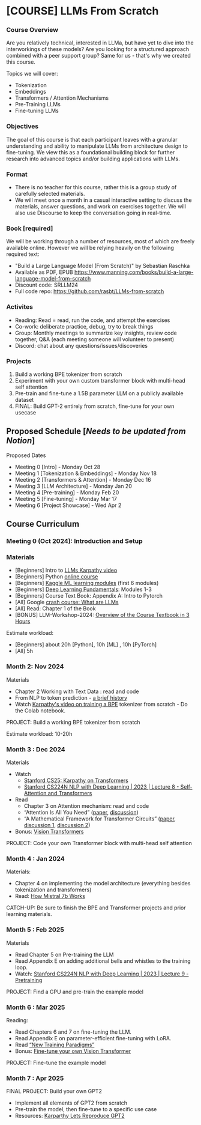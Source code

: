 # [COURSE] LLMs From Scratch

### Course Overview
Are you relatively technical, interested in LLMa, but have yet to dive into the interworkings of these models? Are you looking for a structured approach combined with a peer support group? Same for us - that's why we created this course.

Topics we will cover:
- Tokenization
- Embeddings
- Transformers / Attention Mechanisms
- Pre-Training LLMs
- Fine-tuning LLMs

### Objectives
The goal of this course is that each participant leaves with a granular understanding and ability to manipulate LLMs from architecture design to fine-tuning. We view this as a foundational building block for further research into advanced topics and/or building applications with LLMs.

### Format
- There is no teacher for this course, rather this is a group study of carefully selected materials. 
- We will meet once a month in a casual interactive setting to discuss the materials, answer questions, and work on exercises together. We will also use Discourse to keep the conversation going in real-time.

### Book [required]
We will be working through a number of resources, most of which are freely available online. However we will be relying heavily on the following required text: 
- "Build a Large Language Model (From Scratch)" by Sebastian Raschka
- Available as PDF, EPUB https://www.manning.com/books/build-a-large-language-model-from-scratch
- Discount code: SRLLM24
- Full code repo: https://github.com/rasbt/LLMs-from-scratch

### Activites
- Reading: Read = read, run the code, and attempt the exercises
- Co-work: deliberate practice, debug, try to break things
- Group: Monthly meetings to summarize key insights, review code together, Q&A (each meeting someone will volunteer to present)
- Discord: chat about any questions/issues/discoveries

### Projects
1) Build a working BPE tokenizer from scratch
2) Experiment with your own custom transformer block with multi-head self attention
3) Pre-train and fine-tune a 1.5B parameter LLM on a publicly available dataset
4) FINAL: Build GPT-2 entirely from scratch, fine-tune for your own usecase 




## Proposed Schedule [*Needs to be updated from Notion*]

Proposed Dates

- Meeting 0 [Intro] - Monday Oct 28
- Meeting 1 [Tokenization & Embeddings] - Monday Nov 18
- Meeting 2 [Transformers & Attention] - Monday Dec 16
- Meeting 3 [LLM Architecture] - Monday Jan 20
- Meeting 4 [Pre-training] - Monday Feb 20
- Meeting 5 [Fine-tuning] - Monday Mar 17
- Meeting 6 [Project Showcase] - Wed Apr 2


## Course Curriculum

### Meeting 0 (Oct 2024): Introduction and Setup
### Materials
- [Beginners] Intro to [LLMs Karpathy video](https://www.youtube.com/watch?v=zjkBMFhNj_g&t=1s&ab_channel=AndrejKarpathy)
- [Beginners] Python [online course](https://programming-24.mooc.fi/part-1/1-getting-started)
- [Beginners] [Kaggle ML learning modules](https://www.kaggle.com/learn) (first 6 modules)
- [Beginners] [Deep Learning Fundamentals](https://lightning.ai/courses/deep-learning-fundamentals/): Modules 1-3
- [Beginners] Course Text Book: Appendix A: Intro to Pytorch
- [All] Google [crash course: What are LLMs](https://developers.google.com/machine-learning/crash-course/llm)
- [All] Read: Chapter 1 of the Book
- [BONUS] LLM-Workshop-2024: [Overview of the Course Textbook in 3 Hours](https://github.com/rasbt/LLM-workshop-2024)

Estimate workload:

- [Beginners] about 20h [Python], 10h [ML] , 10h [PyTorch]
- [All] 5h

### Month 2: Nov 2024
Materials

- Chapter 2 Working with Text Data : read and code
- From NLP to token prediction - [a brief history](https://www.wwt.com/blog/a-brief-history-of-nlp)
- Watch [Karpathy's video on training a BPE](https://youtube.com/watch?v=zduSFxRajkE) tokenizer from scratch - Do the Colab notebook.

PROJECT: Build a working BPE tokenizer from scratch

Estimate workload: 10-20h


### Month 3 : Dec 2024

Materials

- Watch
    - [Stanford CS25: Karpathy on Transformers](https://www.youtube.com/watch?v=XfpMkf4rD6E&ab_channel=StanfordOnline)
    - [Stanford CS224N NLP with Deep Learning | 2023 | Lecture 8 - Self-Attention and Transformers](https://www.youtube.com/watch?v=LWMzyfvuehA&list=PLoROMvodv4rMFqRtEuo6SGjY4XbRIVRd4&index=9)
- Read
    - Chapter 3 on Attention mechanism: read and code
    - “Attention Is All You Need” ([paper](https://arxiv.org/abs/1706.03762), [discussion](https://www.oxen.ai/blog/arxiv-dives-attention-is-all-you-need))
    - “A Mathematical Framework for Transformer Circuits” ([paper](https://transformer-circuits.pub/2021/framework/index.html), [discussion 1](https://www.oxen.ai/blog/arxiv-dives-a-mathematical-framework-for-transformer-circuits), [discussion 2](https://www.oxen.ai/blog/arxiv-dives-a-mathematical-framework-for-transformer-circuits-part-two))
- Bonus: [Vision Transformers](https://www.oxen.ai/blog/arxiv-dives-vision-transformers-vit)

PROJECT: Code your own Transformer block with multi-head self attention


### Month 4 : Jan 2024

Materials: 

- Chapter 4 on implementing the model architecture (everything besides tokenization and transformers)
- Read: [How Mistral 7b Works](https://www.oxen.ai/blog/arxiv-dive-how-to-mistral-7b-works)

CATCH-UP: Be sure to finish the BPE and Transformer projects and prior learning materials.


### Month 5 : Feb 2025

Materials

- Read Chapter 5 on Pre-training the LLM
- Read Appendix E on adding additional bells and whistles to the training loop.
- Watch: [Stanford CS224N NLP with Deep Learning | 2023 | Lecture 9 - Pretraining](https://www.youtube.com/watch?v=DGfCRXuNA2w)

PROJECT: Find a GPU and pre-train the example model


### Month 6 : Mar 2025

Reading:

- Read Chapters 6 and 7 on fine-tuning the LLM.
- Read Appendix E on parameter-efficient fine-tuning with LoRA.
- Read [“New Training Paradigms”](https://magazine.sebastianraschka.com/p/new-llm-pre-training-and-post-training)
- Bonus: [Fine-tune your own Vision Transformer](https://www.oxen.ai/blog/practical-ml-dive-how-to-customize-a-vision-transformer-on-your-own-data)

PROJECT: Fine-tune the example model


### Month 7 : Apr 2025

FINAL PROJECT: Build your own GPT2

- Implement all elements of GPT2 from scratch
- Pre-train the model, then fine-tune to a specific use case
- Resources: [Karparthy Lets Reproduce GPT2](https://www.youtube.com/watch?v=l8pRSuU81PU&list=PLAqhIrjkxbuWI23v9cThsA9GvCAUhRvKZ&index=10)
